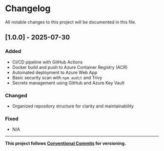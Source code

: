 # Changelog

All notable changes to this project will be documented in this file.

## [1.0.0] - 2025-07-30

### Added
- CI/CD pipeline with GitHub Actions
- Docker build and push to Azure Container Registry (ACR)
- Automated deployment to Azure Web App
- Basic security scan with `npm audit` and Trivy
- Secrets management using GitHub and Azure Key Vault

### Changed
- Organized repository structure for clarity and maintainability

### Fixed
- N/A

---

**This project follows [Conventional Commits](https://www.conventionalcommits.org/) for versioning.**